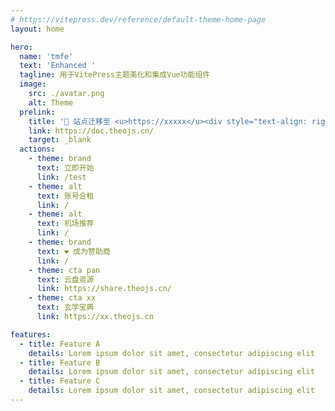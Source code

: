 ```yaml
---
# https://vitepress.dev/reference/default-theme-home-page
layout: home

hero:
  name: 'tmfe'
  text: 'Enhanced '
  tagline: 用于VitePress主题美化和集成Vue功能组件
  image:
    src: ./avatar.png
    alt: Theme
  prelink:
    title: '🎉 站点迁移至 <u>https://xxxxx</u><div style="text-align: right; font-weight: bold;"><i class="fas fa-star" style="color: #FFD43B;"></i>Ctrl+D 快速收藏网址</div>'
    link: https://doc.theojs.cn/
    target: _blank
  actions:
    - theme: brand
      text: 立即开始
      link: /test
    - theme: alt
      text: 账号合租
      link: /
    - theme: alt
      text: 机场推荐
      link: /
    - theme: brand
      text: ❤️ 成为赞助商
      link: /
    - theme: cta pan
      text: 云盘资源
      link: https://share.theojs.cn/
    - theme: cta xx
      text: 玄学宝典
      link: https://xx.theojs.cn

features:
  - title: Feature A
    details: Lorem ipsum dolor sit amet, consectetur adipiscing elit
  - title: Feature B
    details: Lorem ipsum dolor sit amet, consectetur adipiscing elit
  - title: Feature C
    details: Lorem ipsum dolor sit amet, consectetur adipiscing elit
---
```


<Home />
